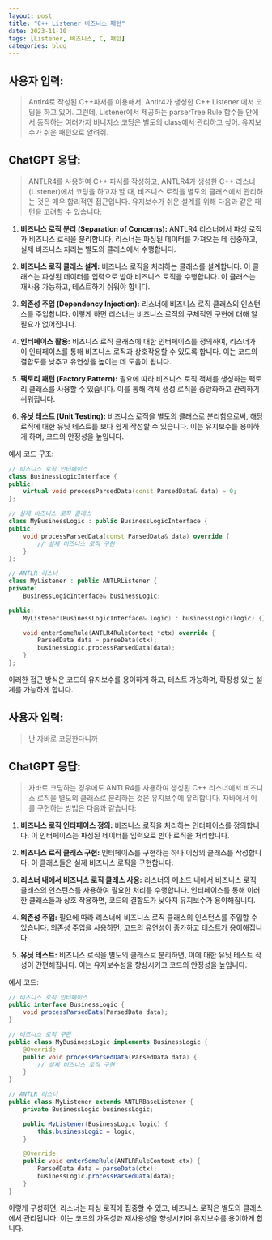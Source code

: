 ```yaml
---
layout: post
title: "C++ Listener 비즈니스 패턴"
date: 2023-11-10
tags: [Listener, 비즈니스, C, 패턴]
categories: blog
---
```


## 사용자 입력:
> Antlr4로 작성된 C++파서를 이용해서, Antlr4가 생성한  C++ Listener  에서 코딩을 하고 있어. 그런데, Listener에서 제공하는 parserTree Rule 함수들 안에서 동작하는 여러가지 비니지스 코딩은 별도의 class에서 관리하고 싶어. 유지보수가 쉬운 패턴으로 알려줘.

## ChatGPT 응답:
> ANTLR4를 사용하여 C++ 파서를 작성하고, ANTLR4가 생성한 C++ 리스너(Listener)에서 코딩을 하고자 할 때, 비즈니스 로직을 별도의 클래스에서 관리하는 것은 매우 합리적인 접근입니다. 유지보수가 쉬운 설계를 위해 다음과 같은 패턴을 고려할 수 있습니다:

1. **비즈니스 로직 분리 (Separation of Concerns):** ANTLR4 리스너에서 파싱 로직과 비즈니스 로직을 분리합니다. 리스너는 파싱된 데이터를 가져오는 데 집중하고, 실제 비즈니스 처리는 별도의 클래스에서 수행합니다.

2. **비즈니스 로직 클래스 설계:** 비즈니스 로직을 처리하는 클래스를 설계합니다. 이 클래스는 파싱된 데이터를 입력으로 받아 비즈니스 로직을 수행합니다. 이 클래스는 재사용 가능하고, 테스트하기 쉬워야 합니다.

3. **의존성 주입 (Dependency Injection):** 리스너에 비즈니스 로직 클래스의 인스턴스를 주입합니다. 이렇게 하면 리스너는 비즈니스 로직의 구체적인 구현에 대해 알 필요가 없어집니다.

4. **인터페이스 활용:** 비즈니스 로직 클래스에 대한 인터페이스를 정의하여, 리스너가 이 인터페이스를 통해 비즈니스 로직과 상호작용할 수 있도록 합니다. 이는 코드의 결합도를 낮추고 유연성을 높이는 데 도움이 됩니다.

5. **팩토리 패턴 (Factory Pattern):** 필요에 따라 비즈니스 로직 객체를 생성하는 팩토리 클래스를 사용할 수 있습니다. 이를 통해 객체 생성 로직을 중앙화하고 관리하기 쉬워집니다.

6. **유닛 테스트 (Unit Testing):** 비즈니스 로직을 별도의 클래스로 분리함으로써, 해당 로직에 대한 유닛 테스트를 보다 쉽게 작성할 수 있습니다. 이는 유지보수를 용이하게 하며, 코드의 안정성을 높입니다.

예시 코드 구조:
```cpp
// 비즈니스 로직 인터페이스
class BusinessLogicInterface {
public:
    virtual void processParsedData(const ParsedData& data) = 0;
};

// 실제 비즈니스 로직 클래스
class MyBusinessLogic : public BusinessLogicInterface {
public:
    void processParsedData(const ParsedData& data) override {
        // 실제 비즈니스 로직 구현
    }
};

// ANTLR 리스너
class MyListener : public ANTLRListener {
private:
    BusinessLogicInterface& businessLogic;

public:
    MyListener(BusinessLogicInterface& logic) : businessLogic(logic) {}

    void enterSomeRule(ANTLR4RuleContext *ctx) override {
        ParsedData data = parseData(ctx);
        businessLogic.processParsedData(data);
    }
};
```

이러한 접근 방식은 코드의 유지보수를 용이하게 하고, 테스트 가능하며, 확장성 있는 설계를 가능하게 합니다.

## 사용자 입력:
> 난 자바로 코딩한다니까

## ChatGPT 응답:
> 자바로 코딩하는 경우에도 ANTLR4를 사용하여 생성된 C++ 리스너에서 비즈니스 로직을 별도의 클래스로 분리하는 것은 유지보수에 유리합니다. 자바에서 이를 구현하는 방법은 다음과 같습니다:

1. **비즈니스 로직 인터페이스 정의:** 비즈니스 로직을 처리하는 인터페이스를 정의합니다. 이 인터페이스는 파싱된 데이터를 입력으로 받아 로직을 처리합니다.

2. **비즈니스 로직 클래스 구현:** 인터페이스를 구현하는 하나 이상의 클래스를 작성합니다. 이 클래스들은 실제 비즈니스 로직을 구현합니다.

3. **리스너 내에서 비즈니스 로직 클래스 사용:** 리스너의 메소드 내에서 비즈니스 로직 클래스의 인스턴스를 사용하여 필요한 처리를 수행합니다. 인터페이스를 통해 이러한 클래스들과 상호 작용하면, 코드의 결합도가 낮아져 유지보수가 용이해집니다.

4. **의존성 주입:** 필요에 따라 리스너에 비즈니스 로직 클래스의 인스턴스를 주입할 수 있습니다. 의존성 주입을 사용하면, 코드의 유연성이 증가하고 테스트가 용이해집니다.

5. **유닛 테스트:** 비즈니스 로직을 별도의 클래스로 분리하면, 이에 대한 유닛 테스트 작성이 간편해집니다. 이는 유지보수성을 향상시키고 코드의 안정성을 높입니다.

예시 코드:

```java
// 비즈니스 로직 인터페이스
public interface BusinessLogic {
    void processParsedData(ParsedData data);
}

// 비즈니스 로직 구현
public class MyBusinessLogic implements BusinessLogic {
    @Override
    public void processParsedData(ParsedData data) {
        // 실제 비즈니스 로직 구현
    }
}

// ANTLR 리스너
public class MyListener extends ANTLRBaseListener {
    private BusinessLogic businessLogic;

    public MyListener(BusinessLogic logic) {
        this.businessLogic = logic;
    }

    @Override
    public void enterSomeRule(ANTLRRuleContext ctx) {
        ParsedData data = parseData(ctx);
        businessLogic.processParsedData(data);
    }
}
```

이렇게 구성하면, 리스너는 파싱 로직에 집중할 수 있고, 비즈니스 로직은 별도의 클래스에서 관리됩니다. 이는 코드의 가독성과 재사용성을 향상시키며 유지보수를 용이하게 합니다.


